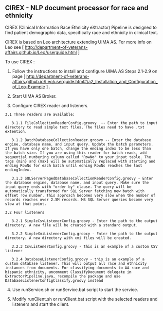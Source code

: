 ## CIREX - NLP document processor for race and ethnicity

CIREX (Clinical Information Race Ethnicity eXtractor) Pipeline is designed to find patient demographic data, specifically race and ethnicity in clinical text.

CIREX is based on Leo architecture extending UIMA AS.  For more info on Leo see [ http://department-of-veterans-affairs.github.io/Leo/userguide.html ]

To use CIREX :

  1.  Follow the instructions to install and configure UIMA AS Steps 2.1-2.9 on page [ http://department-of-veterans-affairs.github.io/Leo/userguide.html#/a2_Installation_and_Configuration_of_Leo-Example ] .  
  
  2. Start UIMA AS Broker.
     
  3. Configure CIREX reader and listeners.
    
    3.1 Three readers are available:
     
       3.1.1 FileCollectionReaderConfig.groovy  -- Enter the path to input directory to read simple text files. The files need to have .txt extention. 
      
       3.1.2 BatchDatabaseCollectionReader.groovy -- Enter the database engine, database name, and input query. Update the batch parameters. If you have only one batch, change the ending index to be less than the batch size. If you are using this reader for batch reads, add sequential numbering column called "RowNo" to your input table. The tags {min} and {max} will be automatically replaced with starting and ending RowNo for each batch until edning RowNo reaches the last endingIndex.
       
       3.1.3 SQLServerPagedDatabaseCollectionReaderConfig.groovy - Enter the database engine, database name, and input query. Make sure the input query ends with "order by" clause. The query will be automatically transformed for SQL Server fetching new batch with offset row number. This approach becomes very slow when the number of records reaches over 2.5M records. MS SQL Server queries become very slow at that point.
      
    3.2 Four listeners
    
       3.2.1 SimpleCsvListenerConfig.groovy - Enter the path to the output directory. A new file will be created with a standard output.
      
       3.2.2 SimpleXmiListenerConfig.groocy - Enter the path to the output directory. A new directory with xmi files will be created.
      
       3.2.3 CsvListenerConfig.groovy - this is an example of a custom CSV listener
      
       3.2.4 DatabaseListenerConfig.groovy - this is an example of a custom database listener. This will output all race and ethnicity instances from documents. For classifying documents to AA race and hispanic ethnicity, uncomment ClassifyDocument delegate in ExtractorPipeline.java, recompile the package and use DatabaseListenerConfigClassify.groovy instead
      
      
  4. Use runService.sh or runService.bat script to start the service.
  
  5. Modify runClient.sh or runClient.bat script with  the selected readers and listeners and start the client.
  
  
      
  
